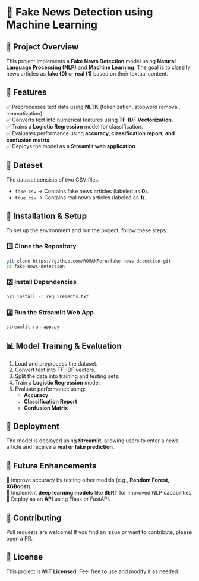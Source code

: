 # 📰 Fake News Detection using Machine Learning

## 📌 Project Overview
This project implements a **Fake News Detection** model using **Natural Language Processing (NLP)** and **Machine Learning**. The goal is to classify news articles as **fake (0)** or **real (1)** based on their textual content.

## 🚀 Features
✅ Preprocesses text data using **NLTK** (tokenization, stopword removal, lemmatization).  
✅ Converts text into numerical features using **TF-IDF Vectorization**.  
✅ Trains a **Logistic Regression** model for classification.  
✅ Evaluates performance using **accuracy, classification report, and confusion matrix**.  
✅ Deploys the model as a **Streamlit web application**.  

## 📂 Dataset
The dataset consists of two CSV files:
- `fake.csv` → Contains fake news articles (labeled as **0**).
- `true.csv` → Contains real news articles (labeled as **1**).

## 🔧 Installation & Setup
To set up the environment and run the project, follow these steps:

### **1️⃣ Clone the Repository**
```bash
git clone https://github.com/ROMANFern/fake-news-detection.git
cd fake-news-detection
```

### **2️⃣ Install Dependencies**
```bash
pip install -r requirements.txt
```

### **3️⃣ Run the Streamlit Web App**
```bash
streamlit run app.py
```

## 📊 Model Training & Evaluation
1. Load and preprocess the dataset.
2. Convert text into TF-IDF vectors.
3. Split the data into training and testing sets.
4. Train a **Logistic Regression** model.
5. Evaluate performance using:
   - **Accuracy**
   - **Classification Report**
   - **Confusion Matrix**

## 🎯 Deployment
The model is deployed using **Streamlit**, allowing users to enter a news article and receive a **real or fake prediction**.

## 📌 Future Enhancements
🚀 Improve accuracy by testing other models (e.g., **Random Forest, XGBoost**).  
🚀 Implement **deep learning models** like **BERT** for improved NLP capabilities.  
🚀 Deploy as an **API** using Flask or FastAPI.  

## 🤝 Contributing
Pull requests are welcome! If you find an issue or want to contribute, please open a PR.

## 📜 License
This project is **MIT Licensed**. Feel free to use and modify it as needed.
